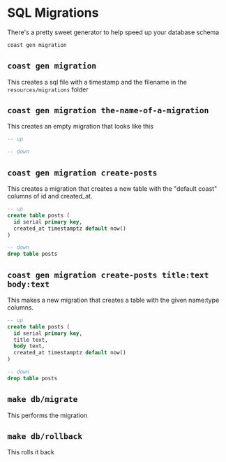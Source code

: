# SQL Migrations

There's a pretty sweet generator to help speed up your database schema

```bash
coast gen migration
```

## `coast gen migration`

This creates a sql file with a timestamp and the filename in the `resources/migrations` folder

## `coast gen migration the-name-of-a-migration`

This creates an empty migration that looks like this

```sql
-- up

-- down

```

## `coast gen migration create-posts`

This creates a migration that creates a new table with the "default coast"
columns of id and created_at.

```sql
-- up
create table posts (
  id serial primary key,
  created_at timestamptz default now()
)

-- down
drop table posts
```

## `coast gen migration create-posts title:text body:text`

This makes a new migration that creates a table with the given name:type
columns.

```sql
-- up
create table posts (
  id serial primary key,
  title text,
  body text,
  created_at timestamptz default now()
)

-- down
drop table posts
```

## `make db/migrate`

This performs the migration

## `make db/rollback`

This rolls it back
